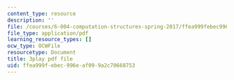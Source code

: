 ```yaml
---
content_type: resource
description: ''
file: /courses/6-004-computation-structures-spring-2017/ffea999febec996eaf099a2c70668753_q38KAGAKORk.pdf
file_type: application/pdf
learning_resource_types: []
ocw_type: OCWFile
resourcetype: Document
title: 3play pdf file
uid: ffea999f-ebec-996e-af09-9a2c70668753
---
```

